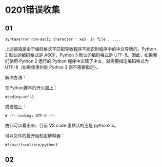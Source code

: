 # 0201错误收集

## 01

	syntaxerror non-ascii character ' xe5' in file ......

上述报错是由于编码格式不匹配导致程序不能识别程序中的中文导致的。Python 2 默认的编码格式是 ASCII，Python 3 默认的编码格式是 UTF-8。因此，如果我们使用 Python 2 运行的 Python 程序中出现了中文，就需要指定编码格式为 UTF-8（如果使用的是 Python 3 则不需要指定）。

解决办法：

在Python脚本的开头加上：

	#coding=utf-8

或者加上：

	# -*- coding: UTF-8 -*-

由此可以看出来，目前 VS code 里默认的还是 python2.x。

可以文件的最开始制定解释器：

	#!/usr/local/bin/python3

## 02

